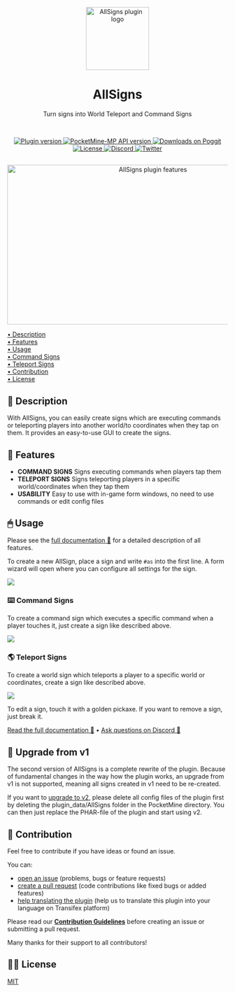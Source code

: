 <p align="center">
    <img src=".github/.media/logo.png" width="144" height="144" alt="AllSigns plugin logo">
</p>

<h1 align="center">AllSigns</h1>
<p align="center">Turn signs into World Teleport and Command Signs</p>

<br>

<p align="center">
    <a href="https://poggit.pmmp.io/p/AllSigns">
        <img src="https://poggit.pmmp.io/shield.state/AllSigns" alt="Plugin version">
    </a>
    <a href="https://github.com/pmmp/PocketMine-MP">
        <img src="https://poggit.pmmp.io/shield.api/AllSigns" alt="PocketMine-MP API version">
    </a>
    <a href="https://poggit.pmmp.io/p/AllSigns">
        <img src="https://poggit.pmmp.io/shield.dl.total/AllSigns" alt="Downloads on Poggit">
    </a>
    <a href="https://github.com/survanetwork/AllSigns/blob/master/LICENSE">
        <img src="https://img.shields.io/github/license/survanetwork/AllSigns.svg" alt="License">
    </a>
    <a href="https://discord.gg/t4Kg4j3829">
        <img src="https://img.shields.io/discord/685532530451283997?color=blueviolet" alt="Discord">
    </a>
    <a href="https://twitter.com/survanetwork">
        <img src="https://img.shields.io/twitter/follow/survanetwork?style=social" alt="Twitter">
    </a>
</p>

##

<p align="center">
    <img src=".github/.media/feature-banner.png" width="650" height="365" alt="AllSigns plugin features">
</p>

[• Description](#-description)  
[• Features](#-features)  
[• Usage](#-usage)  
[• Command Signs](#%EF%B8%8F-command-signs)  
[• Teleport Signs](#-teleport-signs)  
[• Contribution](#-contribution)  
[• License](#%EF%B8%8F-license)

## 📙 Description
With AllSigns, you can easily create signs which are executing commands or teleporting players into another world/to coordinates when they tap on them.
It provides an easy-to-use GUI to create the signs.

## 🎁 Features
- **COMMAND SIGNS** Signs executing commands when players tap them
- **TELEPORT SIGNS** Signs teleporting players in a specific world/coordinates when they tap them
- **USABILITY** Easy to use with in-game form windows, no need to use commands or edit config files

## 🖱 Usage
Please see the [full documentation 📖](https://plugins.surva.net/docs/AllSigns) for a detailed description of all features.

To create a new AllSign, place a sign and write `#as` into the first line. A form wizard will open where you can configure all settings for the sign.

![](.github/.media/create-new-sign.png)

### ⌨️ Command Signs
To create a command sign which executes a specific command when a player touches it, just create a sign like described above.

![](.github/.media/command-sign.png)

### 🌎 Teleport Signs
To create a world sign which teleports a player to a specific world or coordinates, create a sign like described above.

![](.github/.media/teleport-sign.png)

To edit a sign, touch it with a golden pickaxe. If you want to remove a sign, just break it.

[Read the full documentation 📖](https://plugins.surva.net/docs/AllSigns) • [Ask questions on Discord 💬](https://discord.gg/t4Kg4j3829)

## 🚧 Upgrade from v1
The second version of AllSigns is a complete rewrite of the plugin. Because of fundamental changes in the way how the plugin works, an upgrade from v1 is not supported, meaning all signs created in v1 need to be re-created.

If you want to [upgrade to v2](https://plugins.surva.net/docs/AllSigns/#upgradev1), please delete all config files of the plugin first by deleting the plugin_data/AllSigns folder in the PocketMine directory. You can then just replace the PHAR-file of the plugin and start using v2.

## 🙋‍ Contribution
Feel free to contribute if you have ideas or found an issue.

You can:
- [open an issue](https://github.com/survanetwork/AllSigns/issues) (problems, bugs or feature requests)
- [create a pull request](https://github.com/survanetwork/AllSigns/pulls) (code contributions like fixed bugs or added features)
- [help translating the plugin](https://www.transifex.com/surva/allsigns) (help us to translate this plugin into your language on Transifex platform)

Please read our **[Contribution Guidelines](CONTRIBUTING.md)** before creating an issue or submitting a pull request.

Many thanks for their support to all contributors!

## 👨‍⚖️ License
[MIT](https://github.com/survanetwork/AllSigns/blob/master/LICENSE)

